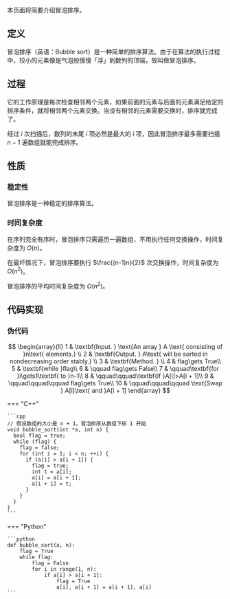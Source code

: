 本页面将简要介绍冒泡排序。

## 定义

冒泡排序（英语：Bubble sort）是一种简单的排序算法。由于在算法的执行过程中，较小的元素像是气泡般慢慢「浮」到数列的顶端，故叫做冒泡排序。

## 过程

它的工作原理是每次检查相邻两个元素，如果前面的元素与后面的元素满足给定的排序条件，就将相邻两个元素交换。当没有相邻的元素需要交换时，排序就完成了。

经过 $i$ 次扫描后，数列的末尾 $i$ 项必然是最大的 $i$ 项，因此冒泡排序最多需要扫描 $n-1$ 遍数组就能完成排序。

## 性质

### 稳定性

冒泡排序是一种稳定的排序算法。

### 时间复杂度

在序列完全有序时，冒泡排序只需遍历一遍数组，不用执行任何交换操作，时间复杂度为 $O(n)$。

在最坏情况下，冒泡排序要执行 $\frac{(n-1)n}{2}$ 次交换操作，时间复杂度为 $O(n^2)$。

冒泡排序的平均时间复杂度为 $O(n^2)$。

## 代码实现

### 伪代码

$$
\begin{array}{ll}
1 & \textbf{Input. } \text{An array } A \text{ consisting of }n\text{ elements.} \\
2 & \textbf{Output. } A\text{ will be sorted in nondecreasing order stably.} \\
3 & \textbf{Method. }  \\
4 & flag\gets True\\
5 & \textbf{while }flag\\
6 & \qquad flag\gets False\\
7 & \qquad\textbf{for }i\gets1\textbf{ to }n-1\\
8 & \qquad\qquad\textbf{if }A[i]>A[i + 1]\\
9 & \qquad\qquad\qquad flag\gets True\\
10 & \qquad\qquad\qquad \text{Swap } A[i]\text{ and }A[i + 1]
\end{array}
$$

=== "C++"
    
    ```cpp
    // 假设数组的大小是 n + 1，冒泡排序从数组下标 1 开始
    void bubble_sort(int *a, int n) {
      bool flag = true;
      while (flag) {
        flag = false;
        for (int i = 1; i < n; ++i) {
          if (a[i] > a[i + 1]) {
            flag = true;
            int t = a[i];
            a[i] = a[i + 1];
            a[i + 1] = t;
          }
        }
      }
    }
    ```

=== "Python"
    
    ```python
    def bubble_sort(a, n):
        flag = True
        while flag:
            flag = False
            for i in range(1, n):
                if a[i] > a[i + 1]:
                    flag = True
                    a[i], a[i + 1] = a[i + 1], a[i]
    ```
